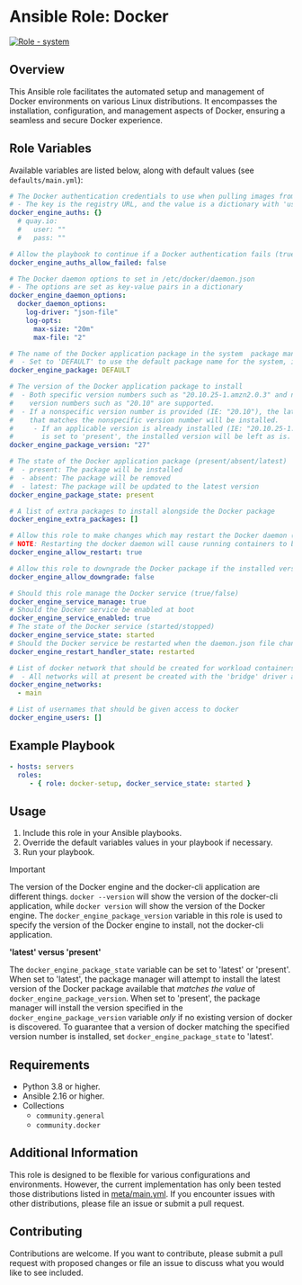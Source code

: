 # Ansible Role: Docker

[![Role - system](https://github.com/syndr/ansible-role-docker_engine/actions/workflows/role-system.yml/badge.svg)](https://github.com/syndr/ansible-role-docker_engine/actions/workflows/role-system.yml)

## Overview

This Ansible role facilitates the automated setup and management of Docker environments on various Linux distributions. It encompasses the installation, configuration, and management aspects of Docker, ensuring a seamless and secure Docker experience.

## Role Variables

Available variables are listed below, along with default values (see `defaults/main.yml`):

```yaml
# The Docker authentication credentials to use when pulling images from a registry
# - The key is the registry URL, and the value is a dictionary with 'user' and 'pass' keys
docker_engine_auths: {}
  # quay.io:
  #   user: ""
  #   pass: ""

# Allow the playbook to continue if a Docker authentication fails (true/false)
docker_engine_auths_allow_failed: false

# The Docker daemon options to set in /etc/docker/daemon.json
# - The options are set as key-value pairs in a dictionary
docker_engine_daemon_options:
  docker_daemon_options:
    log-driver: "json-file"
    log-opts:
      max-size: "20m"
      max-file: "2"

# The name of the Docker application package in the system  package manager
#  - Set to 'DEFAULT' to use the default package name for the system, if available
docker_engine_package: DEFAULT

# The version of the Docker application package to install
#  - Both specific version numbers such as "20.10.25-1.amzn2.0.3" and nonspecific
#    version numbers such as "20.10" are supported.
#  - If a nonspecific version number is provided (IE: "20.10"), the latest version of the package
#    that matches the nonspecific version number will be installed.
#     - If an applicable version is already installed (IE: "20.10.25-1.amzn2.0.3"), and package state
#       is set to 'present', the installed version will be left as is.
docker_engine_package_version: "27"

# The state of the Docker application package (present/absent/latest)
#  - present: The package will be installed
#  - absent: The package will be removed
#  - latest: The package will be updated to the latest version
docker_engine_package_state: present

# A list of extra packages to install alongside the Docker package
docker_engine_extra_packages: []

# Allow this role to make changes which may restart the Docker daemon (true/false)
# NOTE: Restarting the docker daemon will cause running containers to be stopped!
docker_engine_allow_restart: true

# Allow this role to downgrade the Docker package if the installed version is newer than the desired version (true/false)
docker_engine_allow_downgrade: false

# Should this role manage the Docker service (true/false)
docker_engine_service_manage: true
# Should the Docker service be enabled at boot
docker_engine_service_enabled: true
# The state of the Docker service (started/stopped)
docker_engine_service_state: started
# Should the Docker service be restarted when the daemon.json file changes
docker_engine_restart_handler_state: restarted

# List of docker network that should be created for workload containers
#  - All networks will at present be created with the 'bridge' driver and 'internal' set to false
docker_engine_networks:
  - main

# List of usernames that should be given access to docker
docker_engine_users: []
```

## Example Playbook

```yaml
- hosts: servers
  roles:
     - { role: docker-setup, docker_service_state: started }
```

## Usage

1. Include this role in your Ansible playbooks.
2. Override the default variables values in your playbook if necessary.
3. Run your playbook.

> [!IMPORTANT]  
> The version of the Docker engine and the docker-cli application are different things. `docker --version` will show the version of the docker-cli application, while `docker version` will show the version of the Docker engine. The `docker_engine_package_version` variable in this role is used to specify the version of the Docker engine to install, not the docker-cli application.

**'latest' versus 'present'**

The `docker_engine_package_state` variable can be set to 'latest' or 'present'. When set to 'latest', the package manager will attempt to install the latest version of the Docker package available that *matches the value* of `docker_engine_package_version`. When set to 'present', the package manager will install the version specified in the `docker_engine_package_version` variable _only_ if no existing version of docker is discovered. To guarantee that a version of docker matching the specified version number is installed, set `docker_engine_package_state` to 'latest'.

## Requirements

- Python 3.8 or higher.
- Ansible 2.16 or higher.
- Collections
    - `community.general`
    - `community.docker`

## Additional Information

This role is designed to be flexible for various configurations and environments. However, the current implementation has only been tested those distributions listed in [meta/main.yml](meta/main.yml). If you encounter issues with other distributions, please file an issue or submit a pull request.


## Contributing

Contributions are welcome. If you want to contribute, please submit a pull request with proposed changes or file an issue to discuss what you would like to see included.
